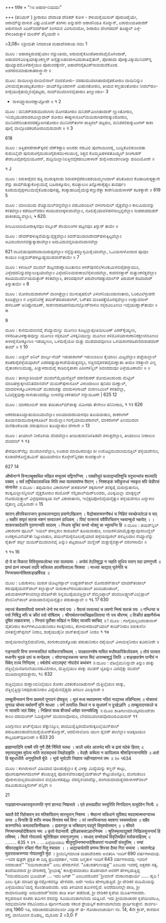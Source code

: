 +++
title = "೧೮ ಆಹಾರ-ನಿಯಮಃ"

+++
(ತನಿಯನ್ ) 
ಶ್ರೀರಾರುಂ ವೇದಾಂತ ದೇಶಿಕರ್ ಕೋಳಿ - ಶೆಳುಮರೈಯಿನುಳ್ ಪೊರುಚಿಶೈಯೇ, ಆರಾಮ್‌ನ್ನುವಾಳುರ ವಿಷ್ಣುವಿಯೋರ್ ತಂಗಳು ಅನ್ನುಡನೇ ಆಹಾರನಿಯತಿ ಸೊನ್ನಾನ್, ಏರಾರುಂಯತಿರಾಶರ್ ಅರುಳಿನಾಲೇ ಎದಿರ್‌ನವರ್‌ಹಳ್ ಶಿಂಗಮನ ವಿಂಗುವಂದೋ, ಶೀರಾರುಂ ವೇಂಗಡವನ್ ತೂಪ್ಪುಲ್ ಪಿಳ್ಳೆ-ಶೆಳುಂತಿರುತ್ತಾಳಿ ಮಲರೆನ್ ಶೆನ್ನಿಯದೇ ॥ 



॥3,08॥ 
॥ಶ್ರೀಮತೇ ನಿಗಮಾಂತ ಮಹಾದೇಶಿಕಾಯ ನಮಃ 1 

ಮೂಲ : ಆಹಾರತ್ತಿರುವಹೈಯಾಂ ನನ್ನುಂತೀದು, 
ಅರುಮರೈಕೊಂಡೆತಿರಾಶರಿವೈಮೊಳಿಂದಾರ್, ಆಹಾದವಳಿವಿಲಕ್ಕಿಯಾಕ್ಕುಂಕಣ್ಣನ್ ಅನೈತ್ತುಲಹಂವಾಳವಿದುಶಾತಿವೈತಾನ್, ಪೋಹಾದು ಪೋಕ್ಕುವಿಕ್ಕುಮುನಿವರ್‌ನ್ನ ಪೊಯ್ಯಾದಮೊಳೆಹಳ್ಮೆಯುಂ ಪೊರುಂದಕ್ಕೇರ್ಣಿ, ಆಹಾದೆನವೈತವಿರ್‌ನಾಮದುವೆಕೊಂಡ. ಅಶಗರನುಮಾಹಂಕಾತರುಳ್ತ್ತಾನೇ ॥ 


ಮೂಲ: ವಾಯಿಲಲ್ಲಾವಾಯಿಲಿನಾಲ್ ವಂದಶೋರು- 
ವರಹುಮುದಲಾಹಾದುರೈತಶೋರುಂ ವಾಯಿನಿನ್ನುಂ ವಿಳುಮವೈತಾಂಪಟ್ಟತೋರುಂ- ವಾಯ್‌ಸ್ಕೊಂಡವಳನ್ ಮಿಹುನತೋರುಂ, ತೀಯವ‌ ಕಣ್ಣಡುಂತೋರುಂ ನೀದಲ್‌ರುಂ- ಶೀರೈಯುರೈತುಮ್ಮಲಿವೈಪಟ್ಟರು, ನಾಮ್‌ಮುದಲಾನವೈಪಾರುಂ ತೀಣ್ಣುಂರುಂ- 
3 
- ನಾಳಯ್ಲ್ಲಾರುಂನಣ್ಣಾಟ್ಟೋರೇ ॥ 
१ 
2 


ಮೂಲ : ಮನಿಶರ್‌ಪಶುಮುದಲಾನಾ‌ ಮೋನತೋರುಂ 
ಮನಿಶರ್‌ಮಿಲಾಹಾದಾರ್‌ ಣ್ಣುಂತೋರುಂ, ಇನಿಮೈಯುಡನಾದರಮಿಲ್ಲಾದಾರ್ ಶೋರುಂ ಈಪ್ಪುಳುನೂಲ್‌ಮಯಿರುಗಿ‌ಹಳಿರುಕ್ಕುಂಶೋರುಂ, ಮುನಿವರೆನುಂತುರವರತ್ತೊರೀನತೋರುಂ ಮುನಿವರ್‌ತಂಗಳ ಪಾತ್ತಿರಲ್ ಪಟ್ಟರುಂ, ಮನಿಶರಲಿಕುಕ್ಕುಟಂಗಳ್ ಕಾಕಂ ಪೂನೈ ವಾಲ್ಗೊಂಡಕರಿಶೋರುಂಮರುವಾರೇ ॥ 
२ 
3 


618 

ಮೂಲ : ಅತ್ತಿಹಳಪೇರಾಕ್‌ಕ್ಕಿರಲಿ ವೆಣ್‌ಕತ್ತಾರಿ ಆಲರಶು ನರುವಿಲಿ ಪುಂಗಾಯಿಲಾರೈ, ಬುದ್ದಿಕೊಲಿಕುರಿಂಜಿತಾ ಕುಶುಂಬೈವೇ ಪುನುರುಂಗೈಮುರುಂಗೈಶುಕಮುಳರಿಯುಳ್ಳಿ, ಶಿತ್ತವ ಕೊಮ್ಮಡಿಹಳಪತೊಯ್ಯಲ್ ಶೀಂಗಾಡನ್ ತೇರಲೂವೈಪನೈಮಯೂರನ್, ಶುದ್ದಿಯಿಲ್ಲಾನಿಲತ್ತಿನವೈಕಡಂಬುಕಾಳಾನ್ ಶುರೈಸೀರುಂಶಣಂತಿನ್ನಾ‌ ಶುರಿದಿಯೋರೇ ॥ 


१ 
J 

ಮೂಲ : ಶಿರುಕೀರೈಶವ ಹತ್ತಿ ಮುರುಕ್ಕಿರಂಡು 
ಶಿರುಪಶಳ್ಳೆಪೆರುಂಪಶಯಮ್ಮಣಂದಾಳ್ ಪರಿತೊರುವ‌ ಕೊಡಾದಿರುಕ್ಕತ್ತಾನೇ ಶೆನ್ನು 
ಪಾಮ್‌ಡುತ್ತುಕೊಳ್ಳುಮವೈ ಬಹಿರಾಕ್ಕೂರುಂ, ಕುರಿತ್ತಾಲುಂ ತಿನ್ನೊಣಾಕೈಪ್ಪುಂ ತುವರ್ಪು೦ ಕೂರುಮವೈಪ್ಪಳಲುಮವೈಕೊಡುಂಪುಳಿಪ್ಪು, ಕರಿಕ್ಕಾಹಾದಿವೈಯೆನ್ನುಕಣ್ಣುರೆತ್ತಾ‌ ಕಾರೇನಿಯರುಳಾಳರ್ ಕಟಕತ್ತಾರೇ ॥ 
619 
5 


ಮೂಲ : ಮಾಲಮುದು ಶೆಯ್ಯಾಮಲ್‌ವನ್ದವೆಲ್ಲಾಂ 
ವರುವಿರುಂದಿಲ್ ವಳಂಗಾಮಲ್ ವೈತ್ತವೆಲ್ಲಾಂ ಕಾಲಮಿದುವನ್ನು ಕಳಿತವೆಲ್ಲಾಂ 
ಕಡೆಯಿಲ್‌ವರುಂ ಕರಿಮುದಲಾಕ್ಕಳುವಾವೆಲ್ಲಾಂ, 
ನೂಲಿಶೈಯಾವಳಿಹಳಿನಾಲ್ಕನ್ನವೆಲ್ಲಾಂ 
ನುಹರಾದದುಡನ್ ಪಾಕಂಠಯ್ಯ್ದವೆಲ್ಲಾಂ, 
५ 
620. 

ಶೀಲಮಿಲಾರಿಯೋರಾಕ್ಕಿನವುಂ ನಲ್ಲೂರ್ ಶೆಲಮಲಂಗಳ ಪಟ್ಟನವುಂ ತಿನ್ನಾರ್ ತಾಮೇ ॥ 




ಮೂಲ : ದೇವರ್‌ಹಳುಕ್ಕಿವೆಯೆನ್ನುವೈತ್ತವೆಲ್ಲಾಂ 
ಶಿವನ್‌ಮುದಲಾದೇವರ್‌ಹಳುಕ್ಕಿಟ್ಟವೆಲ್ಲಾಂ 
ಆವಿಮುದಲಾನವತ್ತುಕ್ಕಾಹಾವೆಲ್ಲಾಂ 
ಅದುವಿದುವನ್ನರಿಯವರಿದಾನವೆಲ್ಲಾ 

621 
ನಾವಿಲಿಡುವುದರರಿದಾಯಿರುಪ್ಪವೆಲ್ಲಾಂ ನನ್ನೆನ್ನುತಮ್ಮುಳ್ಳಮಿಶೈಯಾವೆಲ್ಲಾ, 
ಓವಿಯನಾಳೋವಾದ ಪೂವುಂ ಕಾಯುಂ ಉತ್ತಮರ್‌ಹಳಟ್ಟುಪ್ಪುಮುಹವಾರ್‌ತಾಮೇ ॥ 
7 

ಮೂಲ : ಕಿಳಿಂಜಲ್ ಮುದಲ್ ಶುಟ್ಟನಶುಣ್ಣಾಂಬುತಾನುಂ ಕಿಳರ್‌ಪುನಲಿಲೆಳುಂಕುಮಿಳಿನುರೈಹಳ್ತಾಮುಂ, ವಿಳ್ಳೆಂದದನಿನ್ನುದನ್ಮಾಲುಕ್ಕಿಯಾವೆಲ್ಲಾಂ ವಿಳ್ಳೆಂದನಿಲಮರುಕಾಂಬೆನೈಳುಂದವೆಲ್ಲಾ, ಕಂದನನತ್ತಾರ್ ಮತ್ತುಂಕಳಿತ್ತವೆಲ್ಲಾಂ ಕಡಿಯಮುದರ್ನಿಯಮತ್ತಾರ್‌ ಕಳಿತವೆಲ್ಲಾಂ, ತಳಿಂದಪುನಲ್ ತಿರುವೇಂಗಡತ್ತುಮಾಲ್‌ನ್ ತಿರುವಾಣೆ ಕಡಿವಾದಾರ್ ತಿನ್ನಾ‌ತಾಮೇ ॥ 
8 

ಮೂಲ : ಮೋರಲದುಶಾರಂಗಳ್ ವಾಂಗಿತ್ತೆಲ್ಲಾಂ 
ಮುಳುಪ್ಪಹಲಿಲ್ ವಿಳಂಗನಿಯುಂದಾನಂತಾನು, ಓರಿರವಿಲೆಳ್ಳುಡನೇ ಕೂಡಿತ್ತೆಲ್ಲಾಂ 
ನ 
ಎಳ್ಳದನಿಲೆಣ್ಣೆ ತಯಿರ್‌ತರುಪಂಡಂಗಳ್, ಓರ್‌ತವ ಮಂತಿರತ್ತೆಯೊಳಿಪ್ಪವೆಲ್ಲಾಂ ಉಣ್ಣಾದನಾಳ್‌ ಹಳಿಲೂಣ್ ಅನಿಪ್ಪೋದೂಣ್, ನಾರಣನಾರಡಿಪಣಿಯುನಲ್ಲೋರ್‌ನಾಳುಂ ನಳ್ಳಿರವಿಲೂಣುಂ ಇವೈಯುಣ್ಣಾರ್‌ತಾಮೇ ॥ 
મ 

9 

ಮೂಲ : ಕುಳಿಮುದಲಾನವೈ ಶೆಯ್ಯಾದುಣ್ಣು ಮೂಣುಂ 
ಕೂಟ್ಟಲ್ಲಾಪ್ಪಂತಿಯಿಲೂಣ್ ಪಿರರ್‌ಕೈಯ್ಯಣು, ನಳಿರದಿತೀವಿಳಕ್ಕಾಹವುಣ್ಣು ಮೂಣುಂ ನಳ್ಳಿರವಿಲ್ ವಿಳಕ್ಕಿನಿಯುಣ್ಣು ಮೂಣುಂ ಕಿಳಿಮೊಳಿಯಾಳುಣಾನಿರಕ್ಷಣವನೂಣುಂ ಕೀಳಾರೈನೋಕ್ಕೂಣುಂ ಇಡಯ್ಯಣುಂ, ಒಳಮರೈಯೋ‌ ಮತ್ತು ಮುಹವಾದವೂಣುಂ ಒಳಿಯರಂಗರಡಿಪಣಿವಾರುಹವಾರ್ ತಾಮ್ ॥ 
९ 
10 


ಮೂಲ : ಎಚ್ಚಲ್ ಅನಿಲ್ ವಾಲ್ಕಂ-ನೆಯ್ ಇರುಪಾಕಂಗಳ್ ಇರುಂಬಾಲುಂ ಕೈಯಾಲು ಮಿಟ್ಟವೆಲ್ಲಾಂ ಪಚ್ಚೆಯಲ್ಲಾಲ್ ಕಡಿತಕುರೈಪಳ್ಳೆಯವೂಶಲ್ ಪಿರರಹತ್ತುಪ್ಪಾಕಂಶೆಯೆಡುತ್ತವನ್ನಂ, ನಚ್ಚಿನವೈಪಳಿತವೈಮಣ್ಣಾತಂ ತೀದುಂ ನಕತ್ತಾಲೇ ವಿಣ್ಣ ವೈತಾಂಕಾಣುಮುಪ್ಪು, ಪಿಚ್ಚುಳದಾಮವೈ ಕಾಡಿಬಿನ್ನಪಾಕಂ 
ಪಿಶಿಂಗಳಿನ್ನಿಲ್‌ ಶಿವಂದದುವುಂ ಪಿಳ್ಳೆಯೂಣಾಮೇ ॥ ॥ 


ಮೂಲ : ತಾನಲ್ಲಾಶಿರಿಯನ್ ಮುದಲ್‌ಮೈಯನೆಚ್ಚಿಲ್ 
ದರಣಿಶುರರ್‌ ಶೋಮತಿಲರುಂದು ಮೆಟ್ಟಿಲ್ ಮಾದಿಹಳ್ಳುಕ್ಕಣವನಿತಮಾನವೆಲ್ 
ಮಯಿರ್‌ಪುಳುನೂಲ್ ವಿಳುಂದಾಲುಂ ಪುನಿದಂ ಮಣ್ಣಾಲ್, ಮಾದವಳುಕ್ಕೂವಿಳಂಗಾಯ್ ಮುಕವಾಶತ್ತು ಮಾದುಳಂಗಾಯ್ ಮರಣಂವಿರಿಲ್ ಕಳಿತವೆಲ್ಲಾ, ಓದಿವೈತ್ತವುಣ್ಣಾನಾಳುಹುಂದವೆಟ್ಟು ಉಳವೆನ್ನುಂಕಳಿತವಲ್ ನನ್ನಾಮೂಣೇ | 
625 
12 


ಮೂಲ : ಮಾಕರುಂಬಿನ್ ಶಾರು ತಯಿ‌ಪಾಲ್‌ಮ್‌ಪಾಕ್ಕು 
ವಮಿಳಹು ತೇನೇಲಂ ಪನಿನೀರಾದಿ, 
१ 
१२ 
626 

ಆಕರಶಂತೂಯ್ದಾಹುಮರಿಯಾವೆಲ್ಲಾಂ ಅರಿಯಾದಾರರಿಯಳವುಂ ತೂಯವಾಹುಂ, ಶಾಕರಂಗಳ್ ತೂಯನವಾಮುವಾಕ್ಕಳಕೂಡಿಲ್ ಶಲಮೆಲ್ಲಾಂ ಗಂಗೈಯಾಮುಪರಾಗಲ್, ಮಾಕರಂಗಳ್ ಪಿಣಮುದಲಾ ಮನೆತುಂಕೊಂಡು ವರುಪುನಲುಂ ತೂಯ್ದಾಹುಂ ವೇಗಾನೇ ॥ 
13 

ಮೂಲ : ತೀಯಾಲೇ ನೀರೊಳಿಯ ವೆಂದವೆಲ್ಲಾಂ 
ತೀಯಿಡುದಲೊಳಿತಿಡವೇ ಪಳುತ್ತವೆಲ್ಲಾಂ, ತೀಯಾಲುಂ ನೀರಾಲುಂ ವೆಂದವಲ್ 
१ 
१३ 

ತೇರವುಲರ್‌ನೆಲ್ಲು ಮುದಲಾನವೆಲ್ಲಾಂ, ಊಶಾದ ಮಾವಟಕಮಪ್ಪಂ ಶೀ 
ಉರೊಟ್ಟಿಮುದಲಾಮವತ್ತಿಲ್ ಪಳ್ಳಿಯದೇನುಂ, ಕೂಶಾದೇಕೊಣ್ಣಿಡುಮಿನ್ ಪುದಿಯದೇನುಂ ಕೊಳ್ಳೇನ್‌ನ್ನಿರತಂ ಕುಂದಕ್ಕಾಲೇ ॥ 

627 
14 

औष्येनाग्ने विनाऽम्बुक्वथित मखिल मप्युत्तमं यद्विनाग्निम् । पक्कीभूतं फलाद्यप्यतिशुचि यदुभाभ्यांच शाल्यादि पक्वम् ॥ सर्वं तद्दीर्घकालावधिक मिति तथा यातयामांश्च पैष्टान् । निश्शङ्कं स्वीकुरुध्वं नवकृत मपि चेन्नीरसं संत्यजेत ॥ 
ಮೂಲ : ತಪ್ಪಯನಾಂ ವಿಕಾರಂಗಳ್ ಶಾಕಡಂಗಳ್ 
ಶಕ್ಕರಂಗಳ್ ತನಕ್ಕಡೈ ಮರುಗ್ಗುತಾನುಂ, ಕಲಕ್ಕಮಿಲ್ಲಾನನ್ನೀರಿಲ್ ವೈತ್ತಶೋರುಂ 
ಕರಿಮೋರ್ ನೆಲ್ಸಿಪಾಲ್‌ಯಿರ್‌ಲಂದರು, 
ವಿಲಕ್ಕಮಿಲ್ಲಾ ಮಾಕ್ಕನ್ನಲ್ ಗೋದುಮತ್ತಾಲ್ ವಿಳ್ಳೆವುರವಾಕ್ಕಿಯ ನಲ್‌ ವಿಕಾರಂತಾನಂ, ಇಲೈಕ್ಕರಿಪೋಲಿವೈಯನೈತ್ತುಂ ಪಳ್ಳಿಯವೇನುಂ ಎನ್ನಾಳುಂ ವೈತುಣ್ಣ ವಿಶೈಹಿನಾರೇ ॥ 
15 

सारान् क्षीरविकारजान् कृतफलानद्यात् प्रयाणेऽखिलान् । वैद्योक्तात्मरुगौषधं च निहितं स्वच्छेजलेऽन्नं य यत् ॥ सक्षीरं सघृतं सतक्रं मशनं सव्यञ्जनं दाधिकम् । पिष्टं यत्सरसं यवैर्विरचितान् भक्ष्यान्बुधो भक्षयेत् । । शाकपत्रवदेतानि पुराणान्यपि सादरम् । 
निधाय सुचिरं सन्तो भोक्तुं चा भ्युपयन्ति हि ॥ 
ಮೂಲ : ತಯರ್‌ನ್ನಿಲ್ ವಿಕಾರಂಗಳ ಪೂವಿಲ್‌ಾಯಿಲ್ 
ಪಳಲ್ಲರುಂ ಶಾರೂಶಲ್ ತೂಯವಾಹುಂ, ಉಯಿರಳಿಯಾಮೈಕ್ಕುಣ್ಣಾವೂಸಲುಣ್ಣಿಲ್ ಉರಕ್ಕಳುವಿನೆಯ್‌ತೇ ನಿಟ್ಟುಲಾಹುಂ, ಪಯಿಲ್‌ಮರೈನೂಲುರೈಯಾದ ಪಳ್ಳೆಯವೂಶಲ್ ಪಳಿಪ್ಪಿಲದಾಂ ನೆಯ್ಯಾಲೆನ್ನು ರೈತಾನ್ ಶರ್ಙ್ಗ ಮಯಿರ್‌ಮುದಲಾನವೈ ಪಿನ್ನುಂ ಪಟ್ಟದಾಹಿಲ್ ಮಣ್ಣೀರ್ ಮತ್ತುರೈವತ್ತಾಳ್ ವರಂಗಳಾಮೇ ॥ 

१ 
१५ 
16 



दो ये वा विकारा विविसुमफलोत्था रसा यातयामाः । अप्येवं तेऽतिशुद्धा न जहति सुधिय स्तान् यदा प्राणगुप्त्यै ॥ प्राप्तं प्रत्नं त्वभक्ष्यं तदपि सलिलतः क्षालयित्वाऽथ सिक्त्वा । माध्व्या चाद्यात् घृतेनेति च निगमसमानोक्तिशङ्खर्षिराह ॥ 

ಮೂಲ : ಒರುಕುಳಂಬ ಯಿರುಕ ಯೊಟ್ಟಗಪ್ಪಾಲ್ 
ಉಪ್ಪುಡನ್‌ಪಾಲ್ ಮೋರುಡನ್‌ಪಾಲ್ ಮಾದರ್‌ತಂಪಾಲ್ ಕರುವುಡೈಯವನ್‌ಪಾಲ್ ಕಲ್ಲಾಪ್ಪಾಲ್ ಮರುಕಾಲ್‌ರಂದಿಡುಂಪಾಲ್ ತಿರಿಂದಿಡುಂಪಾಲ್, ತಿರುಮಹಳಾರ್‌ಕಣವನಲ್ಲಾದೆವತಿನ್‌ಪೇ‌ ಶಿನ್ನಮುಡೈಯವತ್ತಿನ್ಪಾಲ್ ಶೆಮ್ಮರಿಪ್ಪಾಲ್ ಪರಿವದಿಲಕ್ಷ್ಮಣರ್‌ವಿಲೈಪ್ಪಾಲ್ ಶೆಂಬಿನಿಲ್‌ಪಾಲ್‌ ತೀದಾಂಪಾಲಿವೈಯನೈತ್ತುಂ ಪರುಹಾಪ್ಪಾಲೇ ॥ 
१६ 
17 
630 



त्याज्यं चैकशफीपयो यमजने धेनो श्च मायं पयः । वैवत्सं परवत्सदं च लवणो न्मिश्रं सतक्रं पयः ॥ गन्धिन्या च पयो निषिद्ध मपि च क्रीतं पयो योषिताम् । श्रीनाथेतरनामचिह्नकलिताया गोः पय चौरणम् ॥ विक्रीतं ब्राह्मणैर्यच्च दूषितं ताम्रपात्रगम् । 
निन्दयं पूर्वोक्त मखिलं न पिबेत् जात्वपि क्वचित् ॥ ! 
ಮೂಲ : ಗಂಗೈಯಲ್ಲದಿರಂಡಾನಾಳ್ ವೈತನೀರುಂ 
ಕಾಲ್‌ಗಳುವಿಮಿಹುನೀರುಂ ಕಲಕ್ಕನೀರುಂ, ತೆಂಗಿನುಳದಾಯ್‌ಯಾಲ್ ಕಾಯ್‌ನೀರುಂ ಶಿರುಕುಳಿನೀ‌ ವಳಿತಣ್ಣೀರ್‌ಪ್ಪನಲ್‌ ನೀರುಂ, ಶಂಕೈಯುಡೈನೀ‌ ವಾನ್‌ತುರೈಯಿನ್ ನೀರುಂ 
१ 
१७ 

ದಾರೈಯಿನಾಲೆಚ್ಚಲಿದುವೆನೀರು, ಶಂಗುಕಲಮಾಕ್ಕೊಂಡು ಪರುಹುನೀರುಂ 
ದರೈಯಿಲ್‌ ವಿಳಾಮಳ್ಳನೀರುಂ ತವಿರುನೀರೇ ॥ 



गङ्गावारि विना यनन्यसलिलं यातैकरात्रस्थितम् । पादक्षालनशेष माविल मधौषन्नारिकेलोदकम् ॥ तोयं पाल्वल मध्वनीर मुदकं प्रापं च सन्देहदम् । सोपानाद्रजकस्य चागत मिदं धाराम्ब्वशुद्धं त्विति ॥ 
शङ्खपात्रेण पानीयं न पिबेत् तञ्च निन्दितम् । वर्षतोयं धराऽस्पृष्टं नोपादेयं कथंचन ॥ 
ಮೂಲ : ವೆತಿಲೈಮುನಿನ್ನಾದೇ ತಿನ್ನುಂ ಪಾಕ್ಕು 
ವೆತ್ತಿಲೈಯಿನಡಿನುಣಿಯುನಡುವಿಲೀರುಂ, ಮೆತ್ತಿಲೈಯುಂ ಪಾಕ್ಕು ಮುಡನ್ ಟ್ಟಿತಿನ್ನುಂ ವಿದವೈಕ್ಕು ಮುದಲ್ ಮುಡಿವಾಚ್ಚಿರಮತ್ತಾರಂ, 
१८ 
632 

ಶುತ್ತಿಲೈಯುಂ ಶುಣ್ಣಾಂಬಿನಿಲೈಯುಂ ಶೋಕಂ ವಿರತಂಕೊಂಡಿಡುನಾಳ್ ಮೆತ್ತಿಲೈಯುಂ ಪಾಕ್ಕು, ವೆತ್ತಿಲೈತ್ತಿನ್ನಾನಿರಪ್ಪರುಹುನೀರುಂ 
ವಿದ್ಯೆಯೆನವೈತ್ತದು ತಿನಲುಂ ವಿಲಕ್ಕಿನಾರೇ ॥ 


ताम्बूलीन्यसनं विना प्रथमतो पूगादनं दोषकुत् । 
मूलं मध्य मथाग्रमस्य नदितं नाद्याच्च तन्निन्दितम् ॥ भोक्तव्यं युगपन्न चोभय मथोवर्णी मुनि श्राधवा । पर्णं तत्परितः स्थितं न च सुधापर्णं न दुःखेऽहनि ॥ ताम्बूलादनकाले च न जात्वपि जलं पिबेत् । निक्षिप्तं यच्च बीजार्थं धर्मज्ञा स्तन्यषेधिषुः ॥ 
ಮೂಲ ಶಾತಿಗುಣಮಾಯ್ಕರಮಂದೇಶಂ ಕಾಲಂ 
ದರುಮಂಗಳ್ ನಿಮಿತ್ತಂಗಳ್ ಮುದಲಾವೋದುಂ, ಬೇದಮುದಲಾಹವೊರುದಿರವಿಯನಾನ್ 
१९ 

ಪಿರಿಗ್ಗುನಲಂ ತೀಜ್‌ನೈಯುಂ ಪೆತ್ತುನಿಲ್ಕುಂ, ಪಾದಮಿಶೈಪ್ಪಿರಂದೋರುಕ್ಕಪಿಲೈಯಿನ್‌ಪಾಲ್‌ ಪರುಹಿಡಲಾಹಾದೆನುಮರೈಯೋರ್‌ತೊನ್ಸಾರ್, ಆದಲಿನಾಲೋದಿ ಯುಣ‌ ಪ್ಲವರ್ ಪಾಲೆಲ್ಲಾಂ ಅಡಿಕ್ಕಡಿಯುಂ ಕೇಟ್ಸಯರ್‌ವುತೀನೀರೇ ॥ 
633 
20 

ब्राह्मण्यादिनि राश्रमै रपि गुणै र्देशै र्निमितै स्तथा । कालै धर्मत आत्तभेद मपि च द्रव्यं यदेकं हितत् ॥ स्मृत्याद्युक्त मुपेत्य भाति सदसद्भावं त्विहोदाहृतिः । वेदज्ञैः कथिता न कापिलपय श्रीशङ्गिजानामिति ॥ अतो हि बहुधाधीतैः अनुभूतिरतै र्बुधैः । भूयो भूयोऽपि जिज्ञाय जहीनाज्ञानजं तमः ॥ 
२० 
१634 

ಮೂಲ : ಕಂಗಿರುಳಾಲ್ ವಿಡಿಯಾದ ವುಲಹುಕ್ಕೆಲ್ಲಾಂ 
ಕೈ ವಿಳಕ್ಕಾ ಮಿದ್ಯೆಯನ್ನು ಕಣ್ಣನ್ ಕಾಟ್ಟು, ಪೊಂಗುಪುಗಳಾಗಮಂಗಳ್ ತೆರಿಯಚ್ಛಿನ್ನ ಪೊರುಳಿವೆನಾಂಪುಣ್ಣಿಯರ್‌ಪಾಲ್ ಕೇಟ್ಟುಚೊನ್ನೊಂ, ಮಂಗುಡಲುಂ ಪೊರುಳುಮಲ್ಲದರಿಯಾಮಾನ‌ ವಲೈಯುಳಹಪ್ಪಟ್ಟು ವರವ್ವಳಿಯಾದೆನ್ನು, ಪಂಗಯಮಾದುತ್ತವರುಳಾಳರ್‌ವಾಲ್ ಪತಿಮಿಹುಪವಿತ್ತಿರಂಗಳ್ ಪನ್ನಿರೇ ॥ 


21 


गाढाज्ञानान्धकारावृतजगति नृणां ज्ञानदा निष्प्रभाते । एते हस्तप्रदीपा स्स्युरिति निगदितान् वासुदेवेन नित्यैः ॥ 

ख्यातै वेदै रिहोक्तान् वय मतिशयितान् सारभूतान् निशम्य । श्रेष्ठानां सन्निधाने सुविशद मवदामात्मभाग्याच्च सन्तः ॥ विनाशि हि शरीर मप्यथ विनाश्य मर्थं विना । परं त्वनभिजानता मवशगा स्स्वमर्यादया ॥ सहैव करुणानिधेः कमलवासिनीवक्षसः । ह्यवाप्नुत च भक्तिदान् पदयुगे विमृश्योत्तमान् ॥ 
॥ श्रीमते निगमान्तमहोदेशिकाय नमः ॥ कृतो वेदान्तार्यै: द्रविडवचसाऽहारनियमः । श्रुतिस्मृत्याद्युक्तो निखिलसुजनार्थं हि तमिमम् । श्रितो गोपालार्यः श्रुतिशिखर रामानुजगुरुम् । व्यधात् सन्मोदार्थं विवृतिमहितं श्लोकसहितम् ॥ 
......... 
635 
१ 
२१ 
.. 
... 
ಪಿಳ್ಳೆಯಂದಾದಿ 
श्रीतूप्पुल्निगमान्तदेशिकपरां गाधामयीं संस्तुतिम् । रम्यां श्रीवरदाह्वयेन रचितां गीतां पितु श्चाग्रतः । । अद्याचार्यततिं प्रणम्य शिरसा दैव्या गिरा भव्यया । 
व्यातन्वेऽह मुदारतत्करुणया गोपालसूरि र्मुदा । 
ಶ್ರೀಮನ್ನಿಗಮಾಂತ ಮಹಾದೇಶಿಕರು ಅವತರಿಸಿ ಇಂದಿಗೆ 690 ವರ್ಷಗಳಾದುವು. -ಇವರ ಪುತ್ರರೇ ಪ್ರಕೃತ ಈ ದಿವ್ಯ ಪ್ರಬಂಧಕರ್ತಾ, ಇವರು ಜನ್ಮತಾಳಿ ಇಂದಿಗೆ 643 ವರ್ಷಗಳಾದವು. ಇವರಿಗೆ ವರದಾಚಾರ'' ''ನಯಿನಾರಾಚಾರ'' ಎಂಬ ಹೆಸರುಗಳಿವೆ. “ಪಿತುಃಶತಗುಣಃಪುತ್ರ'' ಎಂಬುದು ಇವರಲ್ಲಿ ಅಕ್ಷರಶಃ ಸತ್ಯ. ತಂದೆಯವರಾದ ಶ್ರೀ ದೇಶಿಕರಲ್ಲಿ 'ಶ್ರೀಭಾಷ್ಯ' ಕಾಲಕ್ಷೇಪಮಾಡಲು ತೊಡಗಿದಾಗ ಆವರೆಗೆ ಹೇಳಲ್ಪಡುತ್ತಿದ್ದ “ನಮಃಪದಮಿದಂ ಭೂಯಾತ್ .... ಇದಂ ಜಗತ್ '' ಎಂಬುದರೊಡನೆ 'ಶ್ರೀಮಾನ್ ವೆಂಕಟನಾಥಾರ್ಯ ...... ಹೃದಿ ! ಎಂಬ ಸ್ವತಃ ಮಾಡಿದ ಧ್ಯಾನಶ್ಲೋಕವನ್ನೂ ಹೇಳಿದರು. ಅದೇ ಇಂದೂ ಹೇಳಲ್ಪಡುತ್ತಿದೆ. ಶ್ರೀ ದೇಶಿಕರ ಮಹಿಮೆಯನ್ನು ಪಿಳ್ಳೆಯಂದಾದಿ'ಯಲ್ಲಿ ಕೊಂಡಾಡಿರುವರು. ಅದು ತಿಳಿಯಾದ ತಮಿಳಿನಲ್ಲಿದೆ. ಅವರೆದುರಿನಲ್ಲೇ ಪಾಡಿ, ಶ್ರೀ ರಾಮಾನುಜರನ್ನು ಅಮುದನಾರ್'ರವರು ಪಾಡಿ ಕೀರ್ತಿ ಪಡೆದಂತೆ, ಶ್ರೀ ದೇಶಿಕರ ಕೃಪೆಯ ಮೂರ್ತಿಗಳಾದರು. 
ಕನ್ನಡನಾಡಿನ ರಸಿಕರು ತಮಿಳಿನ ರಸವನ್ನು ಸವಿಯುವಂತಾಗಲೆಂದು ಯತ್ನಿಸಿದೆ. ಇದು ಶ್ರೀಮದಾಚಾರರ ಕೃಪೆಯಿಂದಲೂ, ಸದಭಿಮಾನಿಗಳ ನೆರವಿನಿಂದಲೂ ಪೂರ್ಣಗೊಂಡು ಸಕಲರ ಶ್ರೇಯಸ್ಸಿಗೆ ಕಾರಣವಾಗಲೆಂದು ಪ್ರಾರ್ಥಿಸುತ್ತೇನೆ. 
ಶಾರ್ವರಿ-ಜೇಷ್ಠ 
1960 
ಇತಿ, ಸದಾಚಾರದಯಾವಲಂಬೀ 
ವಿದ್ವಾನ್ ಹ- ಗೋಪಾಲಾಚಾರ್ಯಃ ನಂ. 14, 4ನೇ ಕ್ರಾಸ್, ಕಾಳಿದಾಸ ರಸ್ತೆ, ವಾಣಿವಿಲಾಸ ಮೊಹಲ್ಲ, ಮೈಸೂರು 
2 
॥3,0: F 